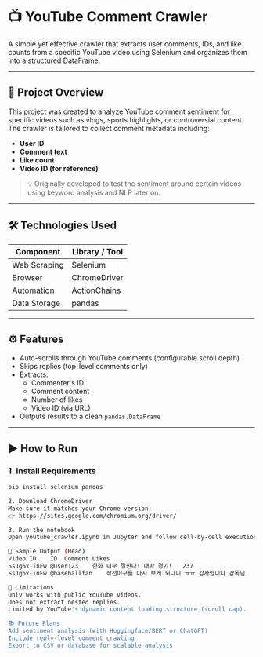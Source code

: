 # 📺 YouTube Comment Crawler

A simple yet effective crawler that extracts user comments, IDs, and like counts from a specific YouTube video using Selenium and organizes them into a structured DataFrame.

---

## 📌 Project Overview

This project was created to analyze YouTube comment sentiment for specific videos such as vlogs, sports highlights, or controversial content.  
The crawler is tailored to collect comment metadata including:

- **User ID**
- **Comment text**
- **Like count**
- **Video ID (for reference)**

> 💡 Originally developed to test the sentiment around certain videos using keyword analysis and NLP later on.

---

## 🛠️ Technologies Used

| Component   | Library / Tool |
|-------------|----------------|
| Web Scraping | Selenium       |
| Browser      | ChromeDriver   |
| Automation   | ActionChains   |
| Data Storage | pandas         |

---

## ⚙️ Features

- Auto-scrolls through YouTube comments (configurable scroll depth)
- Skips replies (top-level comments only)
- Extracts:
  - Commenter's ID
  - Comment content
  - Number of likes
  - Video ID (via URL)
- Outputs results to a clean `pandas.DataFrame`

---

## ▶️ How to Run

### 1. Install Requirements

```bash
pip install selenium pandas

2. Download ChromeDriver
Make sure it matches your Chrome version:
👉 https://sites.google.com/chromium.org/driver/

3. Run the notebook
Open youtube_crawler.ipynb in Jupyter and follow cell-by-cell execution.

🧪 Sample Output (Head)
Video ID	ID	Comment	Likes
SsJg6x-inFw	@user123	한화 너무 잘한다! 대박 경기!	237
SsJg6x-inFw	@baseballfan	작전야구를 다시 보게 되다니 ㅠㅠ 감사합니다 감독님	58

🚫 Limitations
Only works with public YouTube videos.
Does not extract nested replies.
Limited by YouTube's dynamic content loading structure (scroll cap).

📚 Future Plans
Add sentiment analysis (with Huggingface/BERT or ChatGPT)
Include reply-level comment crawling
Export to CSV or database for scalable analysis
